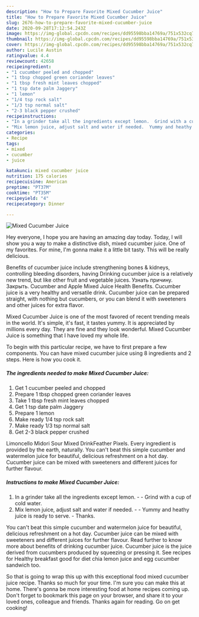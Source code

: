 ```yaml
---
description: "How to Prepare Favorite Mixed Cucumber Juice"
title: "How to Prepare Favorite Mixed Cucumber Juice"
slug: 2676-how-to-prepare-favorite-mixed-cucumber-juice
date: 2020-09-28T17:12:54.243Z
image: https://img-global.cpcdn.com/recipes/dd95598bba14769a/751x532cq70/mixed-cucumber-juice-recipe-main-photo.jpg
thumbnail: https://img-global.cpcdn.com/recipes/dd95598bba14769a/751x532cq70/mixed-cucumber-juice-recipe-main-photo.jpg
cover: https://img-global.cpcdn.com/recipes/dd95598bba14769a/751x532cq70/mixed-cucumber-juice-recipe-main-photo.jpg
author: Lucile Austin
ratingvalue: 4.4
reviewcount: 42658
recipeingredient:
- "1 cucumber peeled and chopped"
- "1 tbsp chopped green coriander leaves"
- "1 tbsp fresh mint leaves chopped"
- "1 tsp date palm Jaggery"
- "1 lemon"
- "1/4 tsp rock salt"
- "1/3 tsp normal salt"
- "2-3 black pepper crushed"
recipeinstructions:
- "In a grinder take all the ingredients except lemon.  Grind with a cup of cold water."
- "Mix lemon juice, adjust salt and water if needed.  Yummy and heathy juice is ready to serve.  Thanks."
categories:
- Recipe
tags:
- mixed
- cucumber
- juice

katakunci: mixed cucumber juice 
nutrition: 175 calories
recipecuisine: American
preptime: "PT37M"
cooktime: "PT35M"
recipeyield: "4"
recipecategory: Dinner

---
```



![Mixed Cucumber Juice](https://img-global.cpcdn.com/recipes/dd95598bba14769a/751x532cq70/mixed-cucumber-juice-recipe-main-photo.jpg)

Hey everyone, I hope you are having an amazing day today. Today, I will show you a way to make a distinctive dish, mixed cucumber juice. One of my favorites. For mine, I'm gonna make it a little bit tasty. This will be really delicious.

Benefits of cucumber juice include strengthening bones &amp; kidneys, controlling bleeding disorders, having Drinking cucumber juice is a relatively new trend, but like other fruit and vegetable juices. Узнать причину. Закрыть. Cucumber and Apple Mixed Juice Health Benefits. Cucumber juice is a very healthy and versatile drink. Cucumber juice can be prepared straight, with nothing but cucumbers, or you can blend it with sweeteners and other juices for extra flavor.

Mixed Cucumber Juice is one of the most favored of recent trending meals in the world. It's simple, it's fast, it tastes yummy. It is appreciated by millions every day. They are fine and they look wonderful. Mixed Cucumber Juice is something that I have loved my whole life.


To begin with this particular recipe, we have to first prepare a few components. You can have mixed cucumber juice using 8 ingredients and 2 steps. Here is how you cook it.

<!--inarticleads1-->

##### The ingredients needed to make Mixed Cucumber Juice:

1. Get 1 cucumber peeled and chopped
1. Prepare 1 tbsp chopped green coriander leaves
1. Take 1 tbsp fresh mint leaves chopped
1. Get 1 tsp date palm Jaggery
1. Prepare 1 lemon
1. Make ready 1/4 tsp rock salt
1. Make ready 1/3 tsp normal salt
1. Get 2-3 black pepper crushed


Limoncello Midori Sour Mixed DrinkFeather Pixels. Every ingredient is provided by the earth, naturally. You can&#39;t beat this simple cucumber and watermelon juice for beautiful, delicious refreshment on a hot day. Cucumber juice can be mixed with sweeteners and different juices for further flavour. 

<!--inarticleads2-->

##### Instructions to make Mixed Cucumber Juice:

1. In a grinder take all the ingredients except lemon. -  - Grind with a cup of cold water.
1. Mix lemon juice, adjust salt and water if needed. -  - Yummy and heathy juice is ready to serve.  - Thanks.


You can&#39;t beat this simple cucumber and watermelon juice for beautiful, delicious refreshment on a hot day. Cucumber juice can be mixed with sweeteners and different juices for further flavour. Read further to know more about benefits of drinking cucumber juice. Cucumber juice is the juice derived from cucumbers produced by squeezing or pressing it. See recipes for Healthy breakfast good for diet chia lemon juice and egg cucumber sandwich too. 

So that is going to wrap this up with this exceptional food mixed cucumber juice recipe. Thanks so much for your time. I'm sure you can make this at home. There's gonna be more interesting food at home recipes coming up. Don't forget to bookmark this page on your browser, and share it to your loved ones, colleague and friends. Thanks again for reading. Go on get cooking!
